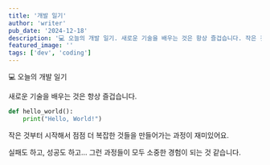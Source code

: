 ```yaml
---
title: '개발 일기'
author: 'writer'
pub_date: '2024-12-18'
description: '💻 오늘의 개발 일기. 새로운 기술을 배우는 것은 항상 즐겁습니다. 작은 것부터 시작해서 점점 더 복잡한 것들을 만들어가는 과정이 재미있어요. 실패도 하고, 성공도 하고... 그런 과정들이 모두 소중한 경험이 되는 것 같습니다.'
featured_image: ''
tags: ['dev', 'coding']
---
```


💻 오늘의 개발 일기

새로운 기술을 배우는 것은 항상 즐겁습니다.

```python
def hello_world():
    print("Hello, World!")
```

작은 것부터 시작해서 점점 더 복잡한 것들을 만들어가는 과정이 재미있어요.

실패도 하고, 성공도 하고... 그런 과정들이 모두 소중한 경험이 되는 것 같습니다.
